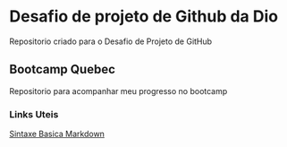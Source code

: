 # Desafio de projeto de Github da Dio
Repositorio criado para o Desafio de Projeto de GitHub

## Bootcamp Quebec
Repositorio para acompanhar meu progresso no bootcamp

### Links Uteis
[Sintaxe Basica Markdown](https://markdownguide.org/basic-syntax)
